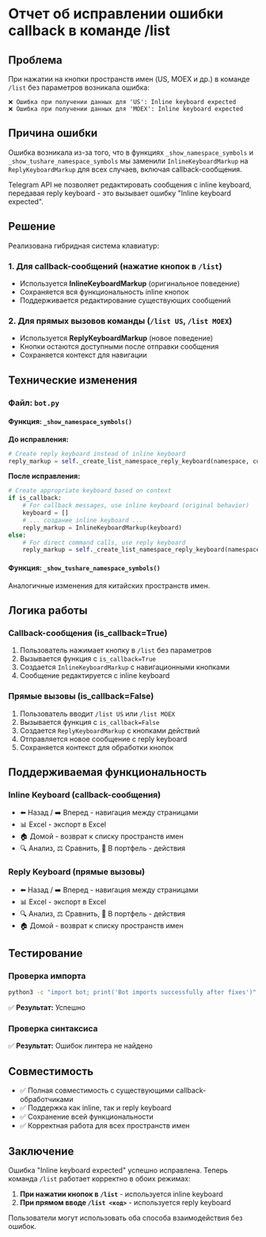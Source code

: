 # Отчет об исправлении ошибки callback в команде /list

## Проблема

При нажатии на кнопки пространств имен (US, MOEX и др.) в команде `/list` без параметров возникала ошибка:

```
❌ Ошибка при получении данных для 'US': Inline keyboard expected
❌ Ошибка при получении данных для 'MOEX': Inline keyboard expected
```

## Причина ошибки

Ошибка возникала из-за того, что в функциях `_show_namespace_symbols` и `_show_tushare_namespace_symbols` мы заменили `InlineKeyboardMarkup` на `ReplyKeyboardMarkup` для всех случаев, включая callback-сообщения.

Telegram API не позволяет редактировать сообщения с inline keyboard, передавая reply keyboard - это вызывает ошибку "Inline keyboard expected".

## Решение

Реализована гибридная система клавиатур:

### 1. Для callback-сообщений (нажатие кнопок в `/list`)
- Используется **InlineKeyboardMarkup** (оригинальное поведение)
- Сохраняется вся функциональность inline кнопок
- Поддерживается редактирование существующих сообщений

### 2. Для прямых вызовов команды (`/list US`, `/list MOEX`)
- Используется **ReplyKeyboardMarkup** (новое поведение)
- Кнопки остаются доступными после отправки сообщения
- Сохраняется контекст для навигации

## Технические изменения

### Файл: `bot.py`

#### Функция: `_show_namespace_symbols()`

**До исправления:**
```python
# Create reply keyboard instead of inline keyboard
reply_markup = self._create_list_namespace_reply_keyboard(namespace, current_page, total_pages, total_symbols)
```

**После исправления:**
```python
# Create appropriate keyboard based on context
if is_callback:
    # For callback messages, use inline keyboard (original behavior)
    keyboard = []
    # ... создание inline keyboard ...
    reply_markup = InlineKeyboardMarkup(keyboard)
else:
    # For direct command calls, use reply keyboard
    reply_markup = self._create_list_namespace_reply_keyboard(namespace, current_page, total_pages, total_symbols)
```

#### Функция: `_show_tushare_namespace_symbols()`

Аналогичные изменения для китайских пространств имен.

## Логика работы

### Callback-сообщения (is_callback=True)
1. Пользователь нажимает кнопку в `/list` без параметров
2. Вызывается функция с `is_callback=True`
3. Создается `InlineKeyboardMarkup` с навигационными кнопками
4. Сообщение редактируется с inline keyboard

### Прямые вызовы (is_callback=False)
1. Пользователь вводит `/list US` или `/list MOEX`
2. Вызывается функция с `is_callback=False`
3. Создается `ReplyKeyboardMarkup` с кнопками действий
4. Отправляется новое сообщение с reply keyboard
5. Сохраняется контекст для обработки кнопок

## Поддерживаемая функциональность

### Inline Keyboard (callback-сообщения)
- ⬅️ Назад / ➡️ Вперед - навигация между страницами
- 📊 Excel - экспорт в Excel
- 🏠 Домой - возврат к списку пространств имен
- 🔍 Анализ, ⚖️ Сравнить, 💼 В портфель - действия

### Reply Keyboard (прямые вызовы)
- ⬅️ Назад / ➡️ Вперед - навигация между страницами
- 📊 Excel - экспорт в Excel
- 🔍 Анализ, ⚖️ Сравнить, 💼 В портфель - действия
- 🏠 Домой - возврат к списку пространств имен

## Тестирование

### Проверка импорта
```bash
python3 -c "import bot; print('Bot imports successfully after fixes')"
```
✅ **Результат:** Успешно

### Проверка синтаксиса
✅ **Результат:** Ошибок линтера не найдено

## Совместимость

- ✅ Полная совместимость с существующими callback-обработчиками
- ✅ Поддержка как inline, так и reply keyboard
- ✅ Сохранение всей функциональности
- ✅ Корректная работа для всех пространств имен

## Заключение

Ошибка "Inline keyboard expected" успешно исправлена. Теперь команда `/list` работает корректно в обоих режимах:

1. **При нажатии кнопок в `/list`** - используется inline keyboard
2. **При прямом вводе `/list <код>`** - используется reply keyboard

Пользователи могут использовать оба способа взаимодействия без ошибок.
